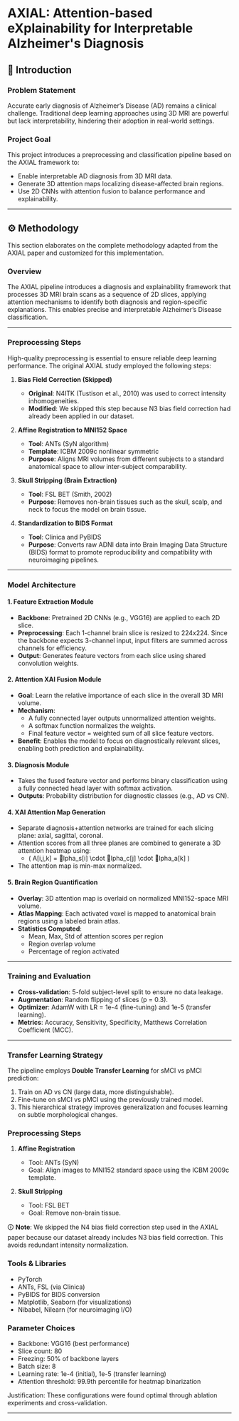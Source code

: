# AXIAL: Attention-based eXplainability for Interpretable Alzheimer's Diagnosis

## 🧠 Introduction

### Problem Statement
Accurate early diagnosis of Alzheimer’s Disease (AD) remains a clinical challenge. Traditional deep learning approaches using 3D MRI are powerful but lack interpretability, hindering their adoption in real-world settings.

### Project Goal
This project introduces a preprocessing and classification pipeline based on the AXIAL framework to:
- Enable interpretable AD diagnosis from 3D MRI data.
- Generate 3D attention maps localizing disease-affected brain regions.
- Use 2D CNNs with attention fusion to balance performance and explainability.

---


## ⚙️ Methodology

This section elaborates on the complete methodology adapted from the AXIAL paper and customized for this implementation.

### Overview
The AXIAL pipeline introduces a diagnosis and explainability framework that processes 3D MRI brain scans as a sequence of 2D slices, applying attention mechanisms to identify both diagnosis and region-specific explanations. This enables precise and interpretable Alzheimer’s Disease classification.

---

### Preprocessing Steps

High-quality preprocessing is essential to ensure reliable deep learning performance. The original AXIAL study employed the following steps:

1. **Bias Field Correction (Skipped)**  
   - **Original**: N4ITK (Tustison et al., 2010) was used to correct intensity inhomogeneities.
   - **Modified**: We skipped this step because N3 bias field correction had already been applied in our dataset.

2. **Affine Registration to MNI152 Space**  
   - **Tool**: ANTs (SyN algorithm)
   - **Template**: ICBM 2009c nonlinear symmetric
   - **Purpose**: Aligns MRI volumes from different subjects to a standard anatomical space to allow inter-subject comparability.

3. **Skull Stripping (Brain Extraction)**  
   - **Tool**: FSL BET (Smith, 2002)
   - **Purpose**: Removes non-brain tissues such as the skull, scalp, and neck to focus the model on brain tissue.

4. **Standardization to BIDS Format**  
   - **Tool**: Clinica and PyBIDS
   - **Purpose**: Converts raw ADNI data into Brain Imaging Data Structure (BIDS) format to promote reproducibility and compatibility with neuroimaging pipelines.

---

### Model Architecture

#### 1. Feature Extraction Module

- **Backbone**: Pretrained 2D CNNs (e.g., VGG16) are applied to each 2D slice.
- **Preprocessing**: Each 1-channel brain slice is resized to 224x224. Since the backbone expects 3-channel input, input filters are summed across channels for efficiency.
- **Output**: Generates feature vectors from each slice using shared convolution weights.

#### 2. Attention XAI Fusion Module

- **Goal**: Learn the relative importance of each slice in the overall 3D MRI volume.
- **Mechanism**:
  - A fully connected layer outputs unnormalized attention weights.
  - A softmax function normalizes the weights.
  - Final feature vector = weighted sum of all slice feature vectors.
- **Benefit**: Enables the model to focus on diagnostically relevant slices, enabling both prediction and explainability.

#### 3. Diagnosis Module

- Takes the fused feature vector and performs binary classification using a fully connected head layer with softmax activation.
- **Outputs**: Probability distribution for diagnostic classes (e.g., AD vs CN).

#### 4. XAI Attention Map Generation

- Separate diagnosis+attention networks are trained for each slicing plane: axial, sagittal, coronal.
- Attention scores from all three planes are combined to generate a 3D attention heatmap using:
  - \( A[i,j,k] = lpha_s[i] \cdot lpha_c[j] \cdot lpha_a[k] \)
- The attention map is min-max normalized.

#### 5. Brain Region Quantification

- **Overlay**: 3D attention map is overlaid on normalized MNI152-space MRI volume.
- **Atlas Mapping**: Each activated voxel is mapped to anatomical brain regions using a labeled brain atlas.
- **Statistics Computed**:
  - Mean, Max, Std of attention scores per region
  - Region overlap volume
  - Percentage of region activated

---

### Training and Evaluation

- **Cross-validation**: 5-fold subject-level split to ensure no data leakage.
- **Augmentation**: Random flipping of slices (p = 0.3).
- **Optimizer**: AdamW with LR = 1e-4 (fine-tuning) and 1e-5 (transfer learning).
- **Metrics**: Accuracy, Sensitivity, Specificity, Matthews Correlation Coefficient (MCC).

---

### Transfer Learning Strategy

The pipeline employs **Double Transfer Learning** for sMCI vs pMCI prediction:
1. Train on AD vs CN (large data, more distinguishable).
2. Fine-tune on sMCI vs pMCI using the previously trained model.
3. This hierarchical strategy improves generalization and focuses learning on subtle morphological changes.


### Preprocessing Steps

1. **Affine Registration**  
   - Tool: ANTs (SyN)  
   - Goal: Align images to MNI152 standard space using the ICBM 2009c template.

2. **Skull Stripping**  
   - Tool: FSL BET  
   - Goal: Remove non-brain tissue.

🛈 **Note**: We skipped the N4 bias field correction step used in the AXIAL paper because our dataset already includes N3 bias field correction. This avoids redundant intensity normalization.

### Tools & Libraries
- PyTorch
- ANTs, FSL (via Clinica)
- PyBIDS for BIDS conversion
- Matplotlib, Seaborn (for visualizations)
- Nibabel, Nilearn (for neuroimaging I/O)

### Parameter Choices
- Backbone: VGG16 (best performance)
- Slice count: 80
- Freezing: 50% of backbone layers
- Batch size: 8
- Learning rate: 1e-4 (initial), 1e-5 (transfer learning)
- Attention threshold: 99.9th percentile for heatmap binarization

Justification: These configurations were found optimal through ablation experiments and cross-validation.

---
